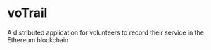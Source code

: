 # voTrail
A distributed application for volunteers to record their service in the Ethereum blockchain
